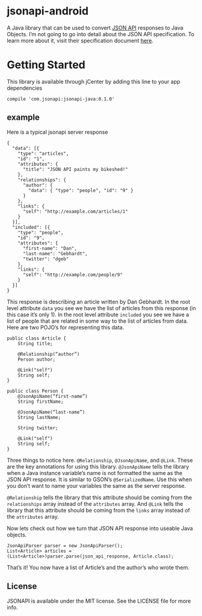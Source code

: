 # jsonapi-android

A Java library that can be used to convert [JSON API](http://jsonapi.org/) responses to Java Objects. I’m not going to go into detail about the JSON API specification. To learn more about it, visit their specification document [here](http://jsonapi.org/format/).

# Getting Started
This library is available through jCenter by adding this line to your app dependencies
```
compile 'com.jsonapi:jsonapi-java:0.1.0'
```


## example

Here is a typical jsonapi server response

	{
	  "data": [{
	    "type": "articles",
	    "id": "1",
	    "attributes": {
	      "title": "JSON API paints my bikeshed!"
	    },
	    "relationships": {
	      "author": {
	        "data": { "type": "people", "id": "9" }
	      }
	    },
	    "links": {
	      "self": "http://example.com/articles/1"
	    }
	  }],
	  "included": [{
	    "type": "people",
	    "id": "9",
	    "attributes": {
	      "first-name": "Dan",
	      "last-name": "Gebhardt",
	      "twitter": "dgeb"
	    },
	    "links": {
	      "self": "http://example.com/people/9"
	    }
	  }]
	}	

This response is describing an article written by Dan Gebhardt. In the root level attribute `data` you see we have the list of articles from this response (in this case it’s only 1). In the root level attribute `included` you see we have a list of people that are related in some way to the list of articles from data. Here are two POJO’s for representing this data.

	public class Article {
	    String title;
	
	    @Relationship(“author”)
	    Person author;

	    @Link("self")
	    String self;
	}

	public class Person {
        @JsonApiName(“first-name”)
        String firstName;

        @JsonApiName(“last-name”)
        String lastName;

        String twitter;

        @Link("self")
        String self;
	}

Three things to notice here. `@Relationship`, `@JsonApiName`, and `@Link`. These are the key annotations for using this library. `@JsonApiName` tells the library when a Java instance variable’s name is not formatted the same as the JSON API response. It is similar to GSON’s `@SerializedName`. Use this when you don’t want to name your variables the same as the server response.

`@Relationship` tells the library that this attribute should be coming from the `relationships` array instead of the `attributes` array. And `@Link` tells the library that this attribute should be coming from the `links` array instead of the `attributes` array.

Now lets check out how we turn that JSON API response into useable Java objects.

	JsonApiParser parser = new JsonApiParser();
	List<Article> articles = (List<Article>)parser.parse(json_api_response, Article.class);

That’s it! You now have a list of Article’s and the author’s who wrote them. 


## License

JSONAPI is available under the MIT license. See the LICENSE file for more info.
